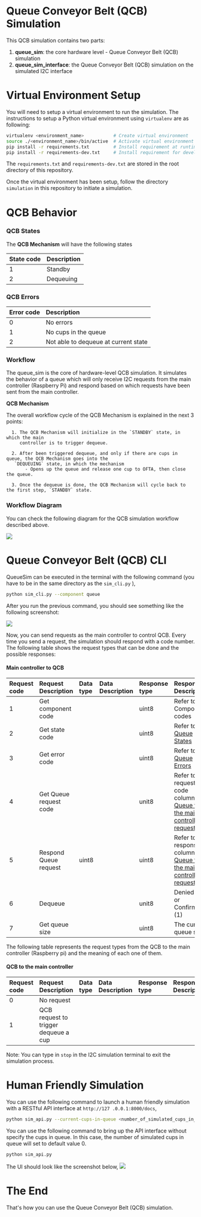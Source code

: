 # Queue Conveyor Belt (QCB) Simulation

This QCB simulation contains two parts:

1. **queue_sim**: the core hardware level - Queue Conveyor Belt (QCB) simulation
2. **queue_sim_interface**: the Queue Conveyor Belt (QCB) simulation on the simulated I2C interface



# Virtual Environment Setup

You will need to setup a virtual environment to run the simulation. The instructions to setup a Python
 virtual environment using `virtualenv` are as following:

```bash
virtualenv <environment_name>           # Create virtual environment
source ./<environment_name>/bin/active  # Activate virtual environment
pip install -r requirements.txt         # Install requirement at runtime
pip install -r requirements-dev.txt     # Install requirement for development
```

The `requirements.txt` and `requirements-dev.txt` are stored in the root directory of this repository.

Once the virtual environment has been setup, follow the directory `simulation` in this repository to initiate a
 simulation.

# QCB Behavior

### QCB States

The **QCB Mechanism** will have the following states

| State code | Description                |
|:-----------|:---------------------------|
| 1          | Standby                    |
| 2          | Dequeuing                  |

### QCB Errors

| Error code | Description                |
|:-----------|:---------------------------|
| 0          | No errors                  |
| 1          | No cups in the queue       |
| 2          | Not able to dequeue at current state|

### Workflow

The queue_sim is the core of hardware-level QCB simulation. It simulates the behavior
 of a queue which will only receive I2C requests from the main controller
 (Raspberry Pi) and respond based on which requests have been sent from the main controller.


**QCB Mechanism**

The overall workflow cycle of the QCB Mechanism is explained in the next 3 points:

      1. The QCB Mechanism will initialize in the `STANDBY` state, in which the main
         controller is to trigger dequeue.

      2. After been triggered dequeue, and only if there are cups in queue, the QCB Mechanism goes into the
       `DEQUEUING` state, in which the mechanism
           - Opens up the queue and release one cup to OFTA, then close the queue.

      3. Once the dequeue is done, the QCB Mechanism will cycle back to the first step, `STANDBY` state.


### Workflow Diagram
You can check the following diagram for the QCB simulation workflow described above.

![](../docs/img/6.Queue_workflow_diagram.png)



# Queue Conveyor Belt (QCB) CLI

QueueSim can be executed in the terminal with the following command (you have to be in the same directory as
 the `sim_cli.py` ),

```bash
python sim_cli.py --component queue
```

After you run the previous command, you should see something like the following screenshot:

![](../docs/img/queue_sim_001.png)

Now, you can send requests as the main controller to control QCB. Every time you send a request, the simulation
 should respond with a code number. The following table shows the request types that can be done and the possible
  responses:

#### Main controller to QCB
| Request code | Request Description | Data type | Data Description | Response type | Response Description
|:-------------|:--------------------|:----------|:-----------------|:--------------|:--------------------
| 1            | Get component code  |           |                  | uint8         | Refer to Component codes
| 2            | Get state code      |           |                  | uint8         | Refer to [Queue States](#queue-states)
| 3            | Get error code      |           |                  | uint8         | Refer to [Queue Errors](#queue-errors)
| 4            | Get Queue request code |        |                  | unit8         | Refer to request code column at [Queue to the main controller requests](#queue-to-the-main-controller)
| 5            | Respond Queue request | uint8   |                  | uint8         | Refer to the response column at [Queue to the main controller requests](#queue-to-the-main-controller)
| 6            | Dequeue             |           |                  | unit8         | Denied (0) or Confirmed (1)
| 7            | Get queue size      |           |                  | uint8         | The current queue size


The following table represents the request types from the QCB to the main controller (Raspberry pi) and the meaning
 of each one of them.

#### QCB to the main controller
| Request code | Request Description                     | Data type | Data Description | Response type | Response Description
|:-------------|:----------------------------------------|:----------|:-----------------|:--------------|:--------------------
| 0            | No request                              |
| 1            | QCB request to trigger dequeue a cup  |           |                  |               |

 Note: You can type in `stop` in the I2C simulation terminal to exit the simulation process.



# Human Friendly Simulation

You can use the following command to launch a human friendly simulation with a RESTful API interface at `http://127
.0.0.1:8000/docs`,
```bash
python sim_api.py --current-cups-in-queue <number_of_simulated_cups_in_queue>
```

You can use the following command to bring up the API interface without specify the cups in queue. In this case, the
 number of simulated cups in queue will set to default value 0.
```bash
python sim_api.py
```

The UI should look like the screenshot below,
![](../docs/img/queue_i2c_sim_001.png)




# The End
That's how you can use the Queue Conveyor Belt (QCB) simulation.

